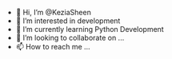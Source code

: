 - 👋 Hi, I’m @KeziaSheen
- 👀 I’m interested in development
- 🌱 I’m currently learning Python Development
- 💞️ I’m looking to collaborate on ...
- 📫 How to reach me ...

<!---
KeziaSheen/KeziaSheen is a ✨ special ✨ repository because its `README.md` (this file) appears on your GitHub profile.
You can click the Preview link to take a look at your changes.
--->
